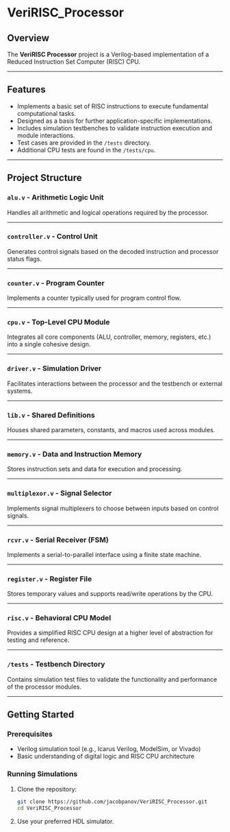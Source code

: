 # VeriRISC_Processor

## Overview

The **VeriRISC Processor** project is a Verilog-based implementation of a Reduced Instruction Set Computer (RISC) CPU. 

---

## Features

- Implements a basic set of RISC instructions to execute fundamental computational tasks.
- Designed as a basis for further application-specific implementations.
- Includes simulation testbenches to validate instruction execution and module interactions.
- Test cases are provided in the `/tests` directory.
- Additional CPU tests are found in the `/tests/cpu`.

---

## Project Structure

### `alu.v` - Arithmetic Logic Unit  
Handles all arithmetic and logical operations required by the processor.  

---

### `controller.v` - Control Unit  
Generates control signals based on the decoded instruction and processor status flags.  

---

### `counter.v` - Program Counter  
Implements a counter typically used for program control flow.  

---

### `cpu.v` - Top-Level CPU Module  
Integrates all core components (ALU, controller, memory, registers, etc.) into a single cohesive design.

---

### `driver.v` - Simulation Driver  
Facilitates interactions between the processor and the testbench or external systems.  

---

### `lib.v` - Shared Definitions  
Houses shared parameters, constants, and macros used across modules.

---

### `memory.v` - Data and Instruction Memory  
Stores instruction sets and data for execution and processing.  

---

### `multiplexor.v` - Signal Selector  
Implements signal multiplexers to choose between inputs based on control signals.  

---

### `rcvr.v` - Serial Receiver (FSM)  
Implements a serial-to-parallel interface using a finite state machine.  

---

### `register.v` - Register File  
Stores temporary values and supports read/write operations by the CPU.  

---

### `risc.v` - Behavioral CPU Model  
Provides a simplified RISC CPU design at a higher level of abstraction for testing and reference.

---

### `/tests` - Testbench Directory  
Contains simulation test files to validate the functionality and performance of the processor modules.

---

## Getting Started

### Prerequisites

- Verilog simulation tool (e.g., Icarus Verilog, ModelSim, or Vivado)
- Basic understanding of digital logic and RISC CPU architecture

### Running Simulations

1. Clone the repository:
   ```bash
   git clone https://github.com/jacobpanov/VeriRISC_Processor.git
   cd VeriRISC_Processor

2. Use your preferred HDL simulator.
